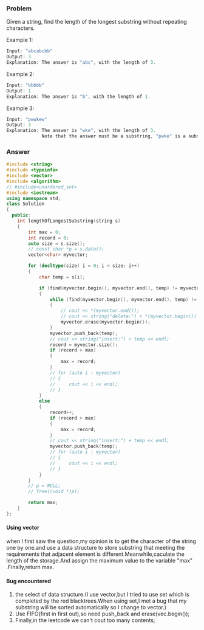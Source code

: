 ### Problem

Given a string, find the length of the longest substring without repeating characters.

Example 1:

```c++
Input: "abcabcbb"
Output: 3
Explanation: The answer is "abc", with the length of 3.
```

Example 2:

```c++
Input: "bbbbb"
Output: 1
Explanation: The answer is "b", with the length of 1.
```

Example 3:

```c++
Input: "pwwkew"
Output: 3
Explanation: The answer is "wke", with the length of 3.
             Note that the answer must be a substring, "pwke" is a subsequence and not a substring.
```

### Answer

```c++
#include <string>
#include <typeinfo>
#include <vector>
#include <algorithm>
// #include<unordered_set>
#include <iostream>
using namespace std;
class Solution
{
  public:
    int lengthOfLongestSubstring(string s)
    {
        int max = 0;
        int record = 0;
        auto size = s.size();
        // const char *p = s.data();
        vector<char> myvector;

        for (decltype(size) i = 0; i < size; i++)
        {
            char temp = s[i];

            if (find(myvector.begin(), myvector.end(), temp) != myvector.end())
            {
                while (find(myvector.begin(), myvector.end(), temp) != myvector.end())
                {
                    // cout << *(myvector.end());
                    // cout << string("delete:") + *(myvector.begin()) << endl;
                    myvector.erase(myvector.begin());
                }
                myvector.push_back(temp);
                // cout << string("insert:") + temp << endl;
                record = myvector.size();
                if (record > max)
                {
                    max = record;
                }
                // for (auto i : myvector)
                // {
                //     cout << i << endl;
                // }
            }
            else
            {
                record++;
                if (record > max)
                {
                    max = record;
                }
                // cout << string("insert:") + temp << endl;
                myvector.push_back(temp);
                // for (auto i : myvector)
                // {
                //     cout << i << endl;
                // }
            }
        }
        // p = NULL;
        // free((void *)p);

        return max;
    }
};
```

#### Using vector

when I first saw the question,my opinion is to get the character of the string one by one.and use a data structure to store substring that meeting the requirements that adjacent element is different.Meanwhile,caculate the length of the storage.And assign the maximum value to the variable "max" .Finally,return max.

#### Bug encountered

1. the select of data structure.(I use vector,but I tried to use set which is completed by the red blacktrees.When using set,I met a bug that my substring will be sorted automatically so I change to vector.)
2. Use FIFO(first in first out),so need push_back and erase(vec.begin());
3. Finally,in the leetcode we can't cout too many contents;
